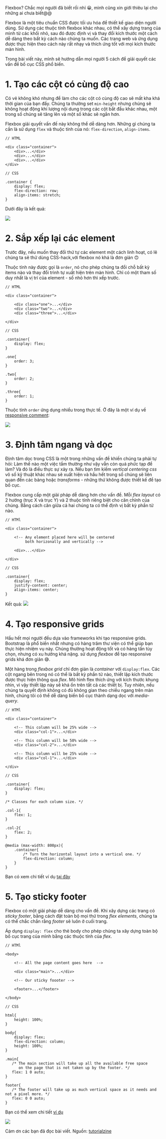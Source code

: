 Flexbox? Chắc mọi người đã biết rồi nhỉ :grinning:, mình cũng xin giới thiêu lại cho những ai chưa biết@@

Flexbox là một tiêu chuẩn CSS được tối ưu hóa để thiết kế giao diện người dùng. Sử dụng các thuộc tính flexbox khác nhau, có thể xây dựng trang của mình từ các khối nhỏ, sau đó được định vị và thay đổi kích thước một cách dễ dàng theo bất kỳ cách nào chúng ta muốn. Các trang web và ứng dụng được thực hiện theo cách này rất nhạy và thích ứng tốt với mọi kích thước màn hình.

Trong bài viết này, mình sẽ hướng dẫn mọi người 5 cách để giải quyết các vấn đề bố cục CSS phổ biến.

# 1. Tạo các cột có cùng độ cao

Có vẻ không khó nhưng để làm cho các cột có cùng độ cao sẽ mất kha khá thời gian của bạn đấy. Chúng ta thường set `min-height` nhưng chúng sẽ không hoạt động khi lượng nội dung trong các cột bắt đầu khác nhau, một trong số chúng sẽ tăng lên và một số khác sẽ ngắn hơn.

Flexbox giải quyết vấn đế này không thể dễ dàng hơn. Những gì chúng ta cần là sử dụng `flex` và thuộc tính của nó: `flex-direction`, `align-items`.

```
// HTML

<div class="container">
    <div>...</div>
    <div>...</div>
    <div>...</div>
</div>

```

```
// CSS

.container {
    display: flex;
    flex-direction: row;
    align-items: stretch;
}
```

Dưới đây là kết quả:

![](https://images.viblo.asia/b561fe24-ae30-4e78-9652-588c076c6eec.png)

# 2. Sắp xếp lại các element

Trước đây, nếu muốn thay đổi thứ tự các element một cách linh hoạt, có lẽ chúng ta sẽ thử dùng CSS-hack,với flexbox nó khá là đơn giản :upside_down_face:

Thuộc tính này được gọi là `order`, nó cho phép chúng ta đổi chỗ bất kỳ items nào và thay đổi trình tự xuất hiện trên màn hình. Chỉ có một tham số duy nhất là vị trí của element - số nhỏ hơn thì xếp trước.

```
// HTML

<div class="container">

    <div class="one">...</div>
    <div class="two">...</div>
    <div class="three">...</div>

</div>
```

```
// CSS

.container{
    display: flex;
}

.one{
    order: 3;
}

.two{
    order: 2;
}

.three{
    order: 1;
}
```

Thuộc tính `order` ứng dụng nhiểu trong thực tế. Ở đây là một ví dụ về [responsive comment](https://tutorialzine.com/2015/11/using-flexbox-to-create-a-responsive-comment-section):

![](https://images.viblo.asia/8216f3d8-87d0-46b4-844e-e958908ec89e.png)

# 3. Định tâm ngang và dọc

Định tâm dọc trong CSS là một trong những vấn đề khiến chúng ta phải tự hỏi: Làm thế nào một việc tầm thường như vậy vẫn còn quá phức tạp để làm? Và đó là điều thực sự xảy ra. Nếu bạn tìm kiếm *vertical centering css* vô số kỹ thuật khác nhau sẽ xuất hiện và hầu hết trong số chúng sẽ liên quan đến các bảng hoặc *transforms* - những thứ không được thiết kế để tạo bố cục.

Flexbox cung cấp một giải pháp dễ dàng hơn cho vấn đề. Mỗi *flex layout* có 2 hướng (trục X và trục Y) và 2 thuộc tính riêng biệt cho căn chỉnh của chúng. Bằng cách căn giữa cả hai chúng ta có thể định vị bất kỳ phần tử nào.

```
// HTMl

<div class="container">

    <!-- Any element placed here will be centered
         both horizonally and vertically -->

    <div>...</div>

</div>
```

```
// CSS

.container{
    display: flex;
    justify-content: center;
    align-items: center;
}

```

Kết quả: 
![](https://images.viblo.asia/18301885-354e-4926-a813-27b5c766dd77.png)

# 4. Tạo responsive grids

Hầu hết mọi người đều dựa vào frameworks khi tạo responsive grids. Bootstrap là phổ biến nhất nhưng có hàng trăm thư viện có thể giúp bạn thực hiện nhiệm vụ này. Chúng thường hoạt động tốt và có hàng tấn tùy chọn, nhưng có xu hướng khá nặng. sử dụng *flexbox* để tạo responsive grids khá đơn giản :sweat_smile:.

Một hàng trong *flexbox grid* chỉ đơn giản là *container* với `display:flex`. Các cột ngang bên trong nó có thể là bất kỳ phần tử nào, thiết lập kích thước được thực hiện thông qua *flex*. Mô hình flex thích ứng với kích thước khung nhìn, vì vậy thiết lập này sẽ khá ổn trên tất cả các thiết bị. Tuy nhiên, nếu chúng ta quyết định không có đủ không gian theo chiều ngang trên màn hình, chúng tôi có thể dễ dàng biến bố cục thành dạng dọc với *media-query*.

```
// HTMl

<div class="container">

    <!-- This column will be 25% wide -->
    <div class="col-1">...</div>

    <!-- This column will be 50% wide -->
    <div class="col-2">...</div>

    <!-- This column will be 25% wide -->
    <div class="col-1">...</div>

</div>
```

```
// CSS

.container{
    display: flex;
}

/* Classes for each column size. */

.col-1{
    flex: 1;
}

.col-2{
    flex: 2;
}

@media (max-width: 800px){
    .container{
        /* Turn the horizontal layout into a vertical one. */
        flex-direction: column;     
    }
}
```

Bạn có xem chi tiết ví dụ [tại đây](https://tutorialzine.com/2016/02/quick-tip-easiest-way-to-make-responsive-headers)

# 5. Tạo sticky footer

Flexbox có một giải pháp dễ dàng cho vấn đề. Khi xây dựng các trang có *sticky footer*, bằng cách đặt toàn bộ mọi thứ trong *flex elements*, chúng ta có thể chắc chắn rằng *footer* sẽ luôn ở cuối trang.

Áp dụng `display: flex` cho thẻ body cho phép chúng ta xây dựng toàn bộ bố cục trang của mình bằng các thuộc tính của *flex*. 

```
// HTMl

<body>

    <!-- All the page content goes here  -->

    <div class="main">...</div>

    <!-- Our sticky foooter -->

    <footer>...</footer>

</body>
```

```
// CSS

html{
    height: 100%;
}

body{
    display: flex;
    flex-direction: column;
    height: 100%;
}

.main{
   /* The main section will take up all the available free space
      on the page that is not taken up by the footer. */
   flex: 1 0 auto;
}

footer{
   /* The footer will take up as much vertical space as it needs and not a pixel more. */
   flex: 0 0 auto;
}
```

Bạn có thể xem chi tiết [ví dụ](https://tutorialzine.com/2016/03/quick-tip-the-best-way-to-make-sticky-footers)

![](https://images.viblo.asia/e7208a57-5069-4155-9a16-f8037756a752.png)

Cảm ơn các bạn đã đọc bài viết.
Nguồn:  [tutorialzine](https://tutorialzine.com/2016/04/5-flexbox-techniques-you-need-to-know-about)